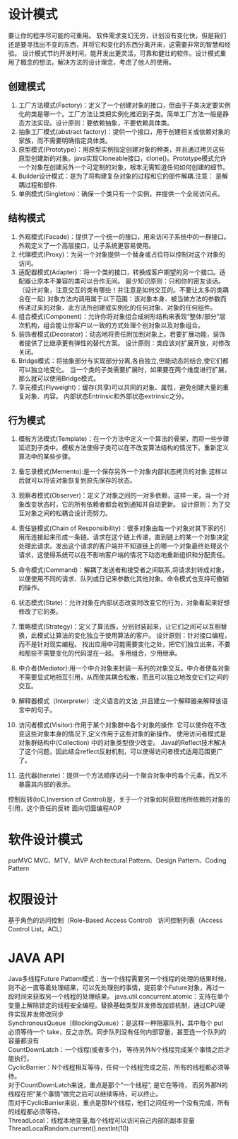 # 设计模式
要让你的程序尽可能的可重用。
软件需求变幻无穷，计划没有变化快，但是我们还是要寻找出不变的东西，并将它和变化的东西分离开来，这需要非常的智慧和经验。
设计模式节约开发时间，能开发出更灵活，可靠和健壮的软件。设计模式重用了概念的想法，解决方法的设计理念，考虑了他人的使用。
## 创建模式
1. 工厂方法模式(Factory)：定义了一个创建对象的接口，但由于子类决定要实例化的类是哪一个。工厂方法让类把实例化推迟到子类。简单工厂方法一般是静态方法实现。设计原则：要依赖抽象，不要依赖具体类。
1. 抽象工厂模式(abstract factory)：提供一个接口，用于创建相关或依赖对象的家族，而不需要明确指定具体类。
1. 原型模式(Prototype)：用原型实例指定创建对象的种类，并且通过拷贝这些原型创建新的对象。java实现Cloneable接口，clone()。Prototype模式允许一个对象在创建另外一个可定制的对象，根本无需知道任何如何创建的细节。
1. Builder设计模式：是为了将构建复杂对象的过程和它的部件解耦.注意： 是解耦过程和部件.
1. 单例模式(Singleton)：确保一个类只有一个实例，并提供一个全局访问点。
## 结构模式
1. 外观模式(Facade)：提供了一个统一的接口，用来访问子系统中的一群接口。外观定义了一个高层接口，让子系统更容易使用。
1. 代理模式(Proxy)：为另一个对象提供一个替身或占位符以控制对这个对象的访问。  
1. 适配器模式(Adapter)：将一个类的接口，转换成客户期望的另一个接口。适配器让原本不兼容的类可以合作无间。
最少知识原则：只和你的密友谈话。（设计对象，注意交互的类有哪些！并注意是如何交互的。不要让太多的类耦合在一起)
对象方法内调用属于以下范围：该对象本身、被当做方法的参数而传递过来的对象、此方法所创建或实例化的任何对象、对象的任何组件。
1. 组合模式(Component)：允许你将对象组合成树形结构来表现“整体/部分”层次机构，组合能让你客户以一致的方式处理个别对象以及对象组合。
1. 装饰者模式(Decorator)：动态地将责任附加到对象上。若要扩展功能，装饰者提供了比继承更有弹性的替代方案。
设计原则：类应该对扩展开放，对修改关闭。
1. Bridge模式：将抽象部分与实现部分分离,各自独立,但能动态的结合,使它们都可以独立地变化。
当一个类的子类需要扩展时，如果要在两个维度进行扩展，那么就可以使用Bridge模式。
1. 享元模式(Flyweight)：缓存(共享)可以共同的对象、属性，避免创建大量的重复对象、内容。
内部状态Entrinsic和外部状态extrinsic之分。
## 行为模式
1. 模板方法模式(Template)：在一个方法中定义一个算法的骨架，而将一些步骤延迟到子类中。模板方法使得子类可以在不改变算法结构的情况下。重新定义算法中的某些步骤。
1. 备忘录模式(Memento):是一个保存另外一个对象内部状态拷贝的对象.这样以后就可以将该对象恢复到原先保存的状态。
1. 观察者模式(Observer)：定义了对象之间的一对多依赖，这样一来，当一个对象改变状态时，它的所有依赖者都会收到通知并自动更新。
设计原则：为了交互对象之间的松耦合设计而努力。
1. 责任链模式(Chain of Responsibility)：很多对象由每一个对象对其下家的引用而连接起来形成一条链。请求在这个链上传递，直到链上的某一个对象决定处理此请求。发出这个请求的客户端并不知道链上的哪一个对象最终处理这个请求，这使得系统可以在不影响客户端的情况下动态地重新组织和分配责任。
1. 命令模式(Command)：解耦了发送者和接受者之间联系,将请求封转成对象，以便使用不同的请求、队列或日记来参数化其他对象。命令模式也支持可撤销的操作。
1. 状态模式(State)：允许对象在内部状态改变时改变它的行为，对象看起来好想修改了它的类。
1. 策略模式(Strategy)：定义了算法族，分别封装起来，让它们之间可以互相替换，此模式让算法的变化独立于使用算法的客户。
设计原则：针对接口编程，而不是针对现实编程。
    找出应用中可能需要变化之处，把它们独立出来，不要和那些不需要变化的代码混在一起。
    多用组合，少用继承。
1. 中介者(Mediator):用一个中介对象来封装一系列的对象交互。中介者使各对象不需要显式地相互引用，从而使其耦合松散，而且可以独立地改变它们之间的交互。
1. 解释器模式（Interpreter）:定义语言的文法 ,并且建立一个解释器来解释该语言中的句子。
1. 访问者模式(Visitor):作用于某个对象群中各个对象的操作. 它可以使你在不改变这些对象本身的情况下,定义作用于这些对象的新操作。
    使用访问者模式是对象群结构中(Collection) 中的对象类型很少改变。
    Java的Reflect技术解决了这个问题，因此结合reflect反射机制，可以使得访问者模式适用范围更广了。

1. 迭代器(Iterate)：提供一个方法顺序访问一个聚合对象中的各个元素，而又不暴露其内部的表示。

控制反转(IoC,Inversion of Control)是，关于一个对象如何获取他所依赖的对象的引用，这个责任的反转
面向切面编程AOP

# 软件设计模式
purMVC
MVC、MTV、MVP
Architectural Pattern、Design Pattern、Coding Pattern

# 权限设计
基于角色的访问控制（Role-Based Access Control）
访问控制列表（Access Control List，ACL）

# JAVA API
Java多线程Future Pattern模式：当一个线程需要另一个线程的处理的结果时候，则不必一直等着处理结果，可以先处理别的事情，提前拿个Future对象，再过一段时间来获取另一个线程的处理结果。
java.util.concurrent.atomic：支持在单个变量上解除锁定的线程安全编程。替换基础类型并发修改加锁机制，通过CPU硬件实现并发修改同步  
SynchronousQueue（BlockingQueue）：是这样一种阻塞队列，其中每个 put 必须等待一个 take，反之亦然。同步队列没有任何内部容量，甚至连一个队列的容量都没有  
CountDownLatch：一个线程(或者多个)， 等待另外N个线程完成某个事情之后才能执行。  
CyclicBarrier：N个线程相互等待，任何一个线程完成之前，所有的线程都必须等待。  
对于CountDownLatch来说，重点是那个“一个线程”, 是它在等待， 而另外那N的线程在把“某个事情”做完之后可以继续等待，可以终止。  
而对于CyclicBarrier来说，重点是那N个线程，他们之间任何一个没有完成，所有的线程都必须等待。  
ThreadLocal：线程本地变量,每个线程可以访问自己内部的副本变量  
ThreadLocalRandom.current().nextInt(10)  